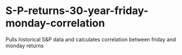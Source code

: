 # S-P-returns-30-year-friday-monday-correlation
Pulls historical S&amp;P data and calculates correlation between friday and monday returns
